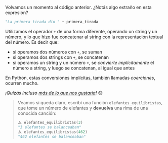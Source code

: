 Volvamos un momento al código anterior. ¿Notás algo extraño en esta expresión?

```python
"La primera tirada dio " + primera_tirada
```

Utilizamos el operador `+` de una forma diferente, operando un string y un número, y lo que hizo fue concatenar al string con la representación textual del número. Es decir que:

* si operamos dos números con `+`, se suman
* si operamos dos strings con `+`, se concatenan
* si operamos un string y un número `+`, se _convierte implícitamente_ el número a string, y luego se concatenan, al igual que antes

En Python, estas conversiones implícitas, también llamadas _coerciones_, ocurren mucho.

_¡Quizás incluso [más de lo que nos gustaría](https://archive.org/details/wat_destroyallsoftware)!_ :sweat:

> Veamos si queda claro, escribí una función `elefantes_equilibristas`, que tome un número de elefantes y **devuelva** una rima de una conocida canción:
>
> ```python
> ム elefantes_equilibristas(3)
> "3 elefantes se balanceaban"
> ム elefantes_equilibristas(462)
> "462 elefantes se balanceaban"
> ```
>
